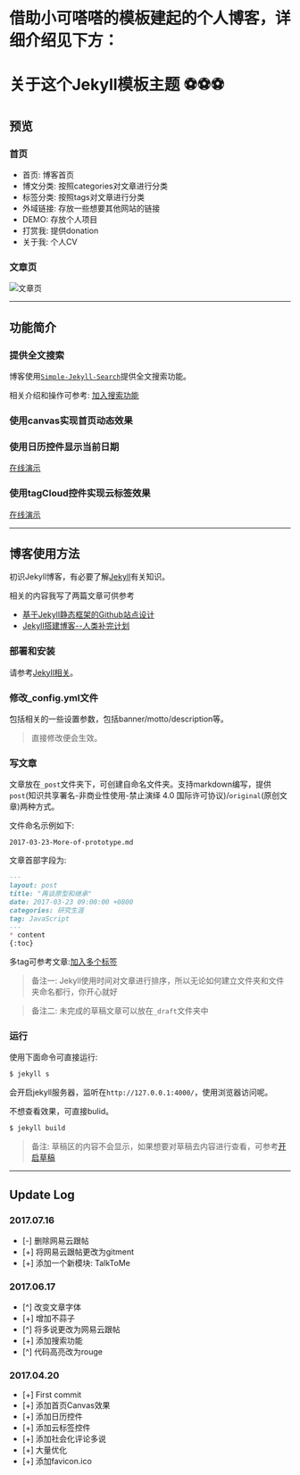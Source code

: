# 借助小可嗒嗒的模板建起的个人博客，详细介绍见下方：
# 关于这个Jekyll模板主题 ⚽⚽⚽

## 预览

### 首页



+ 首页: 博客首页
+ 博文分类: 按照categories对文章进行分类
+ 标签分类: 按照tags对文章进行分类
+ 外域链接: 存放一些想要其他网站的链接
+ DEMO: 存放个人项目
+ 打赏我: 提供donation
+ 关于我: 个人CV

### 文章页

![文章页](https://github.com/maoxiaoke/maoxiaoke.github.io/blob/master/styles/images/blog/page.png?raw=true)

---

## 功能简介

### 提供全文搜索

博客使用[`Simple-Jekyll-Search`](https://github.com/christian-fei/Simple-Jekyll-Search)提供全文搜索功能。

相关介绍和操作可参考: [加入搜索功能](http://xiaokedada.com/2017/05/09/Jekyll-second/#加入搜索功能)




### 使用canvas实现首页动态效果

### 使用日历控件显示当前日期

[在线演示](http://xiaokedada.com/effects/demo/demo-calender/index.html)

### 使用tagCloud控件实现云标签效果

[在线演示](http://xiaokedada.com/effects/demo/demo-tagscloud/index.html)

---

## 博客使用方法

初识Jekyll博客，有必要了解[Jekyll](https://jekyllrb.com/)有关知识。

相关的内容我写了两篇文章可供参考

+ [基于Jekyll静态框架的Github站点设计](http://xiaokedada.com/2017/02/22/Jekyll-Cpanel/)
+ [Jekyll搭建博客--人类补完计划](http://xiaokedada.com/2017/05/09/Jekyll-second/)

### 部署和安装

请参考[Jekyll相关](http://xiaokedada.com/2017/02/22/Jekyll-Cpanel/#jekyll相关)。


### 修改_config.yml文件

包括相关的一些设置参数，包括banner/motto/description等。

> 直接修改便会生效。

### 写文章

文章放在`_post`文件夹下，可创建自命名文件夹。支持markdown编写，提供`post`(知识共享署名-非商业性使用-禁止演绎 4.0 国际许可协议)/`original`(原创文章)两种方式。

文件命名示例如下:

```
2017-03-23-More-of-prototype.md
```

文章首部字段为:

```markdown
---
layout: post
title: "再谈原型和继承"
date: 2017-03-23 09:00:00 +0800
categories: 研究生涯
tag: JavaScript
---
* content
{:toc}
```

多tag可参考文章:[加入多个标签](http://xiaokedada.com/2017/05/09/Jekyll-second/#如何加入多个标签)

> 备注一: Jekyll使用时间对文章进行排序，所以无论如何建立文件夹和文件夹命名都行，你开心就好

> 备注二: 未完成的草稿文章可以放在`_draft`文件夹中

### 运行

使用下面命令可直接运行:

```bash
$ jekyll s
```

会开启jekyll服务器，监听在`http://127.0.0.1:4000/`，使用浏览器访问呢。

不想查看效果，可直接bulid。

```bash
$ jekyll build
```

> 备注: 草稿区的内容不会显示，如果想要对草稿去内容进行查看，可参考[开启草稿](http://xiaokedada.com/2017/05/09/Jekyll-second/#jekyll的一些使用技巧)



---

## Update Log

### 2017.07.16

- [-] 删除网易云跟帖
- [+] 将网易云跟帖更改为gitment
- [+] 添加一个新模块: TalkToMe

### 2017.06.17

- [^] 改变文章字体
- [+] 增加不蒜子
- [^] 将多说更改为网易云跟帖
- [+] 添加搜索功能
- [^] 代码高亮改为rouge


### 2017.04.20

- [+] First commit
- [+] 添加首页Canvas效果
- [+] 添加日历控件
- [+] 添加云标签控件
- [+] 添加社会化评论多说
- [+] 大量优化
- [+] 添加favicon.ico


